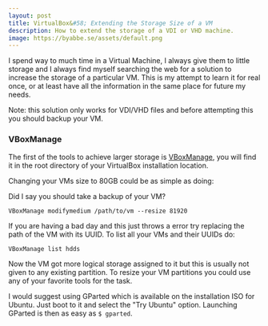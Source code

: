 ```yaml
---
layout: post
title: VirtualBox&#58; Extending the Storage Size of a VM
description: How to extend the storage of a VDI or VHD machine.
image: https://byabbe.se/assets/default.png
---
```


I spend way to much time in a Virtual Machine, I always give them to little storage and I always find myself searching the web for a solution to increase the storage of a particular VM. This is my attempt to learn it for real once, or at least have all the information in the same place for future my needs.

Note\: this solution only works for VDI/VHD files and before attempting this you should backup your VM.

### VBoxManage

The first of the tools to achieve larger storage is [VBoxManage](https://www.virtualbox.org/manual/ch08.html), you will find it in the root directory of your VirtualBox installation location.

Changing your VMs size to 80GB could be as simple as doing\:

Did I say you should take a backup of your VM?

```
VBoxManage modifymedium /path/to/vm --resize 81920
```

If you are having a bad day and this just throws a error try replacing the path of the VM with its UUID. To list all your VMs and their UUIDs do\:

```
VBoxManage list hdds
```

Now the VM got more logical storage assigned to it but this is usually not given to any existing partition. To resize your VM partitions you could use any of your favorite tools for the task. 

I would suggest using GParted which is available on the installation ISO for Ubuntu. Just boot to it and select the "Try Ubuntu" option. Launching GParted is then as easy as `$ gparted`.
